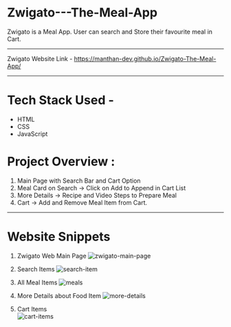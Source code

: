 # Zwigato---The-Meal-App
Zwigato is a Meal App. User can search and Store their favourite meal in Cart.
______________________________________________________________________________________________________________________________________________________________________________

Zwigato Website Link -  https://manthan-dev.github.io/Zwigato-The-Meal-App/
______________________________________________________________________________________________________________________________________________________________________________

# Tech Stack Used - 
 * HTML
 * CSS
 * JavaScript

# Project Overview :
 1. Main Page with Search Bar and Cart Option
 2. Meal Card on Search -> Click on Add to Append in Cart List
 3. More Details -> Recipe and Video Steps to Prepare Meal
 4. Cart -> Add and Remove Meal Item from Cart.

______________________________________________________________________________________________________________________________________________________________________________


# Website Snippets
1. Zwigato Web Main Page
![zwigato-main-page](https://github.com/manthan-dev/Zwigato-The-Meal-App/assets/64124356/6980ca84-82e0-4f36-b37a-f2f6d6084098)

2. Search Items
![search-item](https://github.com/manthan-dev/Zwigato-The-Meal-App/assets/64124356/cc6d8f29-0033-4c1c-8ed7-f8b26043964e)

3. All Meal Items
![meals](https://github.com/manthan-dev/Zwigato-The-Meal-App/assets/64124356/80a6d2ea-81a8-46de-b430-e9290b280f10)

4. More Details about Food Item
![more-details](https://github.com/manthan-dev/Zwigato-The-Meal-App/assets/64124356/f4c644f8-26f9-4947-8ffe-1a838b620fbc)

5. Cart Items  
![cart-items](https://github.com/manthan-dev/Zwigato-The-Meal-App/assets/64124356/d13d867b-9952-43ae-839a-1f70bcac8546)
